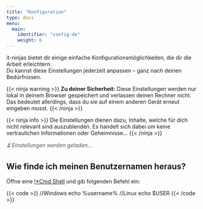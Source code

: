 ```yaml
---
title: "Konfiguration"
type: docs
menu:
  main:
    identifier: "config-de"
    weight: 6
---
```


<!-- prettier-ignore-start -->

it-ninjas bietet dir einige einfache Konfigurationsmöglichkeiten, die dir die Arbeit erleichtern.  
Du kannst diese Einstellungen jederzeit anpassen – ganz nach deinen Bedürfnissen.

{{< ninja warning >}}
**Zu deiner Sicherheit:** Diese Einstellungen werden nur lokal in deinem Browser gespeichert und verlassen deinen Rechner nicht.  
Das bedeutet allerdings, dass du sie auf einem anderen Gerät erneut eingeben musst.
{{< /ninja >}}

{{< ninja info >}}
Die Einstellungen dienen dazu, Inhalte, welche für dich nicht relevant sind auszublenden. Es handelt sich dabei um keine
vertraulichen Informationen oder Geheimnisse...
{{< /ninja >}}

<div id="loading-indicator" style="color: #555; font-style: italic; margin-bottom: 1em;">
  ⏳ Einstellungen werden geladen...
</div>

<form id="config-form" style="display: none;">
  <label for="username">Benutzername (siehe Hinweis unten!):</label><br />
  <input type="text" id="username" name="username" /><br /><br />

  <label for="localrepo">Pfad zum lokalen Repository (dort wo du deine Übungen speichern willst):</label><br />
  <input type="text" id="localrepo" name="localrepo" style="width: 100%;" /><br /><br />

  <label for="os">Betriebssystem des Entwicklungsrechners:</label><br />
  <select id="os" name="os">
    <option value="Windows">Windows</option>
    <option value="Linux">Linux</option>
  </select><br /><br />

  <label for="apprenticeshipprovider">Wahl der Ausbildungsstätte:</label><br />
  <select id="apprenticeshipprovider" name="apprenticeshipprovider">
    <option value="">(keine)</option>
    <option value="SBB">SBB</option>
    <option value="89grad">89grad</option>
    <option value="Puzzle">Puzzle ITC</option>
    <option value="unic">unic</option>
  </select><br /><br />

  <button type="submit">Speichern</button>

</form>

## Wie finde ich meinen Benutzernamen heraus?

Öffne eine [!*Cmd Shell](../docs/99_tools/shell/cmd/) und gib folgenden Befehl ein:

{{< code >}}
//Windows
echo %username%
//Linux
echo $USER
{{< /code >}}

<p id="save-status" style="color: green; display: none;">Einstellungen gespeichert!</p>

<script>
  function getWithDefault(key, fallback) {
    const value = localStorage.getItem(key);
    if (value === null || value === '') {
      console.log(`ℹ️ ${key} not defined → Use default value: "${fallback}"`);
      return fallback;
    } else {
      console.log(`✅ ${key} loaded: "${value}"`);
      return value;
    }
  }

  function loadSettings(){
    console.log("🚀 Load settings...");

    const username = getWithDefault('itninja_username', 'u123456');
    const os = getWithDefault('itninja_os', 'Windows');
    const apprenticeshipprovider = getWithDefault('itninja_apprenticeshipprovider', '');

    let defaultPath = 'C:\\Users\\u123456\\local_repos\\it-ninja-labs';
    if (os.toLowerCase() === 'linux') {
      defaultPath = '/home/u123456/repos.local/it-ninjas-lab';
    }
    defaultPath = defaultPath.replace("u123456", username);
    window.defaultRepoPath = defaultPath; //store for later

    const localrepo = getWithDefault('itninja_localrepo', defaultPath);

    // init form
    document.getElementById('username').value = username;
    document.getElementById('localrepo').value = localrepo;
    document.getElementById('os').value = os;
    document.getElementById('apprenticeshipprovider').value = apprenticeshipprovider;

    document.getElementById('loading-indicator').style.display = 'none';
    document.getElementById('config-form').style.display = 'block';

    console.log("✅ Settings loaded...");
  }

  function saveSettings(){

    console.log("🚀 Save settings...");

    const username = document.getElementById('username').value;
    const os = document.getElementById('os').value;
    const apprenticeshipprovider = document.getElementById('apprenticeshipprovider').value;
    const localrepoInput = document.getElementById('localrepo').value;

    localStorage.setItem('itninja_username', username);
    localStorage.setItem('itninja_os', os);
    localStorage.setItem('itninja_apprenticeshipprovider', apprenticeshipprovider);

    if (localrepoInput === window.defaultRepoPath) {
      localStorage.setItem('itninja_localrepo', '');
      console.log('ℹ️ Default-Repository path detected → store empty string');
    } else {
      localStorage.setItem('itninja_localrepo', localrepoInput);
      console.log(`✅ Custom-Repository path saved: "${localrepoInput}"`);
    }

    const status = document.getElementById('save-status');
    status.style.display = 'block';

    console.log("✅ Settings saved...");
  }

  // ---------------------------------------------------
  // Main
  // ---------------------------------------------------
  // when loading document...
  window.addEventListener('DOMContentLoaded', () => {
    loadSettings();
  });

  // when pressing submit
  document.getElementById('config-form').addEventListener('submit', (e) => {
    e.preventDefault();
    saveSettings();
    // 🔁 Reload after short break
    setTimeout(() => location.reload(), 2000); 
  });
</script>
<!-- prettier-ignore-end -->
